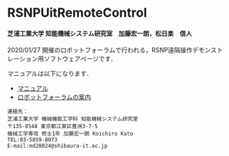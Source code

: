 # RSNPUitRemoteControl

<h4> 芝浦工業大学 知能機械システム研究室　加藤宏一朗，松日楽　信人</h4>

2020/01/27 開催のロボットフォーラムで行われる，RSNP遠隔操作デモンストレーション用ソフトウェアページです．  

マニュアルは以下になります． 

 - [マニュアル](https://github.com/IMS-Lab8073/RSNPUnitRemoteControl/blob/main/docs/manual.md)
 - [ロボットフォーラムの案内](https://www.shibaura-it.ac.jp/event/nid00001421.html)


~~~text  
連絡先：  
芝浦工業大学 機械機能工学科 知能機械システム研究室  
〒135-8548 東京都江東区豊洲3-7-5  
機械工学専攻 修士1年 加藤宏一朗 Koichiro Kato
TEL:03-5859-8073
E-mail:md20024@shibaura-it.ac.jp  
~~~  